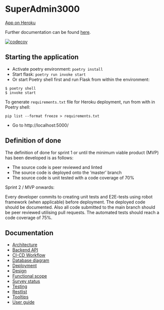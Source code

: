 # SuperAdmin3000

[App on Heroku](https://superadmin3000.herokuapp.com/)

Further documentation can be found [here](https://github.com/QueryAdmin-ohtu/SuperAdmin3000/blob/main/docs/docs.md).

[![codecov](https://codecov.io/gh/QueryAdmin-ohtu/SuperAdmin3000/branch/main/graph/badge.svg?token=N3ODFPVKZB)](https://codecov.io/gh/QueryAdmin-ohtu/SuperAdmin3000)

## Starting the application
- Activate poetry environment: `poetry install`
- Start flask: `poetry run invoke start`
- Or start Poetry shell first and run Flask from within the environment:
```
$ poetry shell
$ invoke start
```

To generate `requirements.txt` file for Heroku deployment, run from with in Poetry shell:
```
pip list --format freeze > requirements.txt
```

- Go to http://localhost:5000/

## Definition of done

The definition of done for sprint 1 or until the minimum viable product (MVP) has been developed is as follows:
- The source code is peer reviewed and linted
- The source code is deployed onto the ‘master’ branch 
- The source code is unit tested with a code coverage of 70%

Sprint 2 / MVP onwards:

Every developer commits to creating unit tests and E2E-tests using robot framework (when applicable) before deployment. The deployed code should be documented. Also all code submitted to the main branch should be peer reviewed utilising pull requests. The automated tests should reach a code coverage of 75%. 

## Documentation

* [Architecture](Documentation/Architecture.md)
* [Backend API](Documentation/BackendAPI.md)
* [CI-CD Workflow](Documentation/DevelopmentWorkflow.png)
* [Database diagram](Documentation/ER-diagram.dia)
* [Deployment](Documentation/Deployment.md)
* [Design](Documentation/DesignDocument.png)
* [Functional scope](Documentation/FunctionalScope.md)
* [Survey status](Documentation/SurveyStatus.md)
* [Testing](Documentation/Tests.md)
* [Restlist](Documentation/RestList.md)
* [Tooltips](Documentation/Tooltips.md)
* [User guide](Documentation/UserGuide.md)


